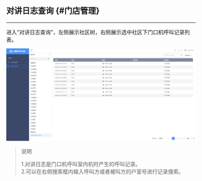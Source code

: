 ## 对讲日志查询 {#门店管理}

---

进入“对讲日志查询”，左侧展示社区树，右侧展示选中社区下门口机呼叫记录列表。

![](/assets/dui-jiang-ri-zhi.jpg)

> 说明
>
> 1.对讲日志是门口机呼叫室内机时产生的呼叫记录。  
> 2.可以在右侧搜索框内输入呼叫方或者被叫方的户室号进行记录搜索。



